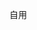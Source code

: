 <!--
 * @Author: shijunwen
 * @Email: shijunwen@njsdata.com
 * @LastEditors: shijunwen
 * @Date: 2022-04-15 16:46:21
 * @LastEditTime: 2022-04-15 16:46:22
 * @FilePath: \lazy-intl-key\src\README.md
 * @Description: 请描述文件作用
-->
自用
